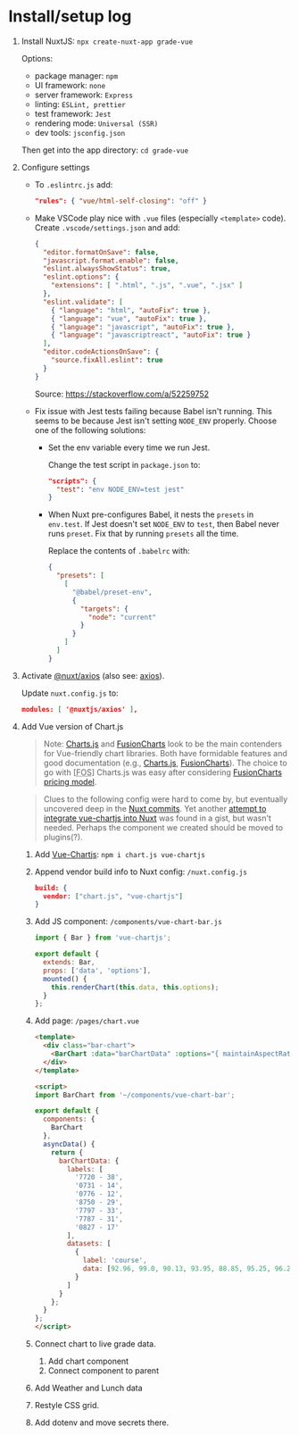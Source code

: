 # Install/setup log

1. Install NuxtJS: `npx create-nuxt-app grade-vue`

    Options:
    * package manager: `npm`
    * UI framework: `none`
    * server framework: `Express`
    * linting: `ESLint, prettier`
    * test framework: `Jest`
    * rendering mode: `Universal (SSR)`
    * dev tools: `jsconfig.json`

    Then get into the app directory: `cd grade-vue`
2. Configure settings
    * To `.eslintrc.js` add:

      ```json
      "rules": { "vue/html-self-closing": "off" }
      ```

    * Make VSCode play nice with `.vue` files (especially `<template>` code). Create `.vscode/settings.json` and add:

      ```json
      {
        "editor.formatOnSave": false,
        "javascript.format.enable": false,
        "eslint.alwaysShowStatus": true,
        "eslint.options": {
          "extensions": [ ".html", ".js", ".vue", ".jsx" ]
        },
        "eslint.validate": [
          { "language": "html", "autoFix": true },
          { "language": "vue", "autoFix": true },
          { "language": "javascript", "autoFix": true },
          { "language": "javascriptreact", "autoFix": true }
        ],
        "editor.codeActionsOnSave": {
          "source.fixAll.eslint": true
        }
      }
      ```

      Source: https://stackoverflow.com/a/52259752

    * Fix issue with Jest tests failing because Babel isn't running. This seems to be because Jest isn't setting `NODE_ENV` properly. Choose one of the following solutions: 
        * Set the env variable every time we run Jest. 

          Change the test script in `package.json` to:

          ```json
          "scripts": {
            "test": "env NODE_ENV=test jest"
          }
          ```

        * When Nuxt pre-configures Babel, it nests the `presets` in `env.test`. If Jest doesn't set `NODE_ENV` to `test`, then Babel never runs `preset`. Fix that by running `presets` all the time. 

          Replace the contents of `.babelrc` with:

          ```json
          {
            "presets": [
              [
                "@babel/preset-env",
                {
                  "targets": {
                    "node": "current"
                  }
                }
              ]
            ]
          }
          ```

3. Activate [@nuxt/axios](https://axios.nuxtjs.org/) (also see: [axios](https://github.com/axios/axios)).

    Update `nuxt.config.js` to:

    ```json
    modules: [ '@nuxtjs/axios' ],
    ```

4. Add Vue version of Chart.js

    > Note: [Charts.js](https://www.chartjs.org/) and [FusionCharts](https://fusioncharts.github.io/) look to be the main contenders for Vue-friendly chart libraries. Both have formidable features and good documentation (e.g., [Charts.js](https://www.chartjs.org/docs/latest/), [FusionCharts](https://fusioncharts.github.io/vue-fusioncharts/)). The choice to go with [<abbr title="Free Open Source">FOS</abbr>] Charts.js was easy after considering [FusionCharts pricing model](https://www.fusioncharts.com/buy).

    > Clues to the following config were hard to come by, but eventually uncovered deep in the [Nuxt commits](https://github.com/nuxt/nuxt.js/commit/d9ea41e97196b570cc9452c1e352e0613f5ed0c4#diff-21f3f273afa330b4793d01da4d0bd693). Yet another [attempt to integrate vue-chartjs into Nuxt](https://gist.github.com/rvanzon/096132b7b46be43659cf26360c664e9a) was found in a gist, but wasn't needed. Perhaps the component we created should be moved to plugins(?).

    1. Add [Vue-Chartjs](https://vue-chartjs.org/): `npm i chart.js vue-chartjs`
    2. Append vendor build info to Nuxt config: `/nuxt.config.js`

        ```json
        build: {
          vendor: ["chart.js", "vue-chartjs"]
        }
        ```
    3. Add JS component: `/components/vue-chart-bar.js`

        ```js
        import { Bar } from 'vue-chartjs';

        export default {
          extends: Bar,
          props: ['data', 'options'],
          mounted() {
            this.renderChart(this.data, this.options);
          }
        };
        ```

    4. Add page: `/pages/chart.vue`

        ```html
        <template>
          <div class="bar-chart">
            <BarChart :data="barChartData" :options="{ maintainAspectRatio: false }" />
          </div>
        </template>

        <script>
        import BarChart from '~/components/vue-chart-bar';

        export default {
          components: {
            BarChart
          },
          asyncData() {
            return {
              barChartData: {
                labels: [
                  '7720 - 38',
                  '0731 - 14',
                  '0776 - 12',
                  '8750 - 29',
                  '7797 - 33',
                  '7787 - 31',
                  '0827 - 17'
                ],
                datasets: [
                  {
                    label: 'course',
                    data: [92.96, 99.0, 90.13, 93.95, 88.85, 95.25, 96.28]
                  }
                ]
              }
            };
          }
        };
        </script>
        ```

    5. Connect chart to live grade data.

        1. Add chart component
        2. Connect component to parent

    6. Add Weather and Lunch data
    7. Restyle CSS grid.
    8. Add dotenv and move secrets there.
